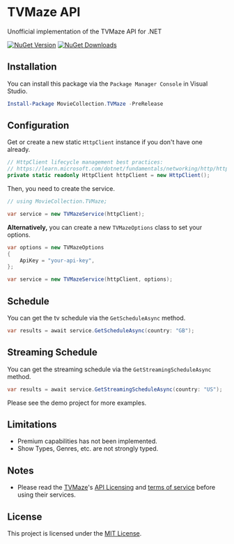 # TVMaze API
Unofficial implementation of the TVMaze API for .NET

[![NuGet Version][nuget-shield]][nuget]
[![NuGet Downloads][nuget-shield-dl]][nuget]

## Installation
You can install this package via the `Package Manager Console` in Visual Studio.

```powershell
Install-Package MovieCollection.TVMaze -PreRelease
```

## Configuration
Get or create a new static `HttpClient` instance if you don't have one already.

```csharp
// HttpClient lifecycle management best practices:
// https://learn.microsoft.com/dotnet/fundamentals/networking/http/httpclient-guidelines#recommended-use
private static readonly HttpClient httpClient = new HttpClient();
```

Then, you need to create the service.

```csharp
// using MovieCollection.TVMaze;

var service = new TVMazeService(httpClient);
```

**Alternatively,** you can create a new `TVMazeOptions` class to set your options.

```csharp
var options = new TVMazeOptions
{
    ApiKey = "your-api-key",
};

var service = new TVMazeService(httpClient, options);
```

## Schedule
You can get the tv schedule via the `GetScheduleAsync` method.

```csharp
var results = await service.GetScheduleAsync(country: "GB");
```

## Streaming Schedule
You can get the streaming schedule via the `GetStreamingScheduleAsync` method.

```csharp
var results = await service.GetStreamingScheduleAsync(country: "US");
```

Please see the demo project for more examples.

## Limitations
- Premium capabilities has not been implemented.
- Show Types, Genres, etc. are not strongly typed.

## Notes
- Please read the [TVMaze][tvmaze]'s [API Licensing][tvmaze-license] and [terms of service][tvmaze-terms] before using their services.

## License
This project is licensed under the [MIT License](LICENSE).

[nuget]: https://www.nuget.org/packages/MovieCollection.TVMaze
[nuget-shield]: https://img.shields.io/nuget/v/MovieCollection.TVMaze.svg?label=NuGet
[nuget-shield-dl]: https://img.shields.io/nuget/dt/MovieCollection.TVMaze?label=Downloads&color=red

[tvmaze]: https://www.tvmaze.com
[tvmaze-terms]: https://www.tvmaze.com/site/tos
[tvmaze-license]: https://www.tvmaze.com/api#licensing

